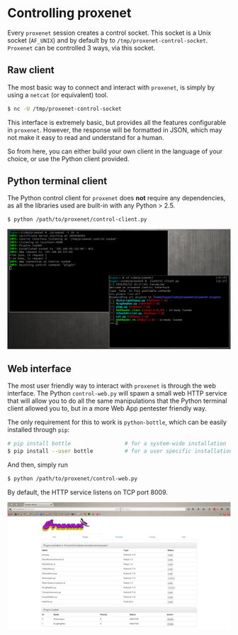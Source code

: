 # Controlling proxenet

Every `proxenet` session creates a control socket. This socket is a Unix socket
(`AF_UNIX`) and by default by to `/tmp/proxenet-control-socket`. `Proxenet` can
be controlled 3 ways, via this socket.


## Raw client

The most basic way to connect and interact with `proxenet`, is simply by using a
`netcat` (or equivalent) tool.

```bash
$ nc -U /tmp/proxenet-control-socket
```

This interface is extremely basic, but provides all the features configurable in
`proxenet`. However, the response will be formatted in JSON, which may not make
it easy to read and understand for a human.

So from here, you can either build your own client in the language of your
choice, or use the Python client provided.


## Python terminal client

The Python control client for `proxenet` does **not** require any dependencies,
as all the libraries used are built-in with any Python > 2.5.

```bash
$ python /path/to/proxenet/control-client.py
```

![proxenet-client](img/proxenet-capture1.png)


## Web interface

The most user friendly way to interact with `proxenet` is through the web
interface. The Python `control-web.py` will spawn a small web HTTP service that
will allow you to do all the same manipulations that the Python terminal client
allowed you to, but in a more Web App pentester friendly way.

The only requirement for this to work is `python-bottle`, which can be easily
installed through `pip`:

```bash
# pip install bottle                 # for a system-wide installation
$ pip install --user bottle          # for a user specific installation
```

And then, simply run
```bash
$ python /path/to/proxenet/control-web.py
```

By default, the HTTP service listens on TCP port 8009.

![proxenet-web](img/proxenet-web-interface.png)
